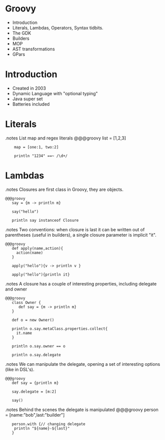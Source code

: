 <!SLIDE title-slide>
# Groovy #

<!SLIDE bullets>

* Introduction 
* Literals, Lambdas, Operators, Syntax tidbits.
* The GDK
* Builders
* MOP
* AST transformations 
* GPars


<!SLIDE bullets>
# Introduction 

* Created in 2003
* Dynamic Language with "optional typing"
* Java super set
* Batteries included


<!SLIDE  execute>
# Literals #
.notes List map and regex literals
    @@@groovy
        list = [1,2,3]

        map = [one:1, two:2]

        println "1234" ==~ /\d+/

<!SLIDE title-slide>

# Lambdas #

<!SLIDE  execute>
.notes Closures are first class in Groovy, they are objects.

    @@@groovy
       say = {m -> println m}

       say("hello")

       println say instanceof Closure

<!SLIDE  execute>
.notes Two conventions: when closure is last it can be written out of parentheses (useful in builders), a single closure parameter is implicit "it".

    @@@groovy
       def apply(name,action){
         action(name)
       }

       apply("hello"){v -> println v }

       apply("hello"){println it}

<!SLIDE  execute>
.notes A closure has a couple of interesting properties, including delegate and owner

    @@@groovy
       class Owner {
          def say = {m -> println m}
       }

       def o = new Owner()

       println o.say.metaClass.properties.collect{
         it.name
       }

       println o.say.owner == o 

       println o.say.delegate 

<!SLIDE  execute>
.notes We can manipulate the delegate, opening a set of interesting options (like in DSL's).
 
    @@@groovy
       def say = {println m}

       say.delegate = [m:2]

       say()
         
<!SLIDE  execute>
.notes Behind the scenes the delegate is manipulated
    @@@groovy
       person = [name:"bob",last:"builder"]

       person.with {// changing delegate
	    println "${name}-${last}"
       }

